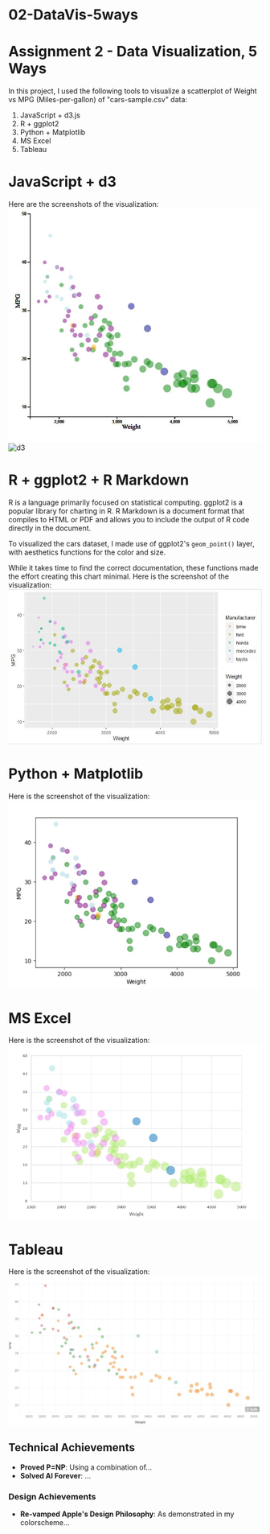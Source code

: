 # 02-DataVis-5ways

Assignment 2 - Data Visualization, 5 Ways  
===

In this project, I used the following tools to visualize a scatterplot of Weight vs MPG (Miles-per-gallon) of "cars-sample.csv" data:
1. JavaScript + d3.js
2. R + ggplot2
3. Python + Matplotlib
4. MS Excel
5. Tableau

# JavaScript + d3

Here are the screenshots of the visualization:
![d3](img/d31.jpg)
![d3](img/d32.jpg)

# R + ggplot2 + R Markdown

R is a language primarily focused on statistical computing.
ggplot2 is a popular library for charting in R.
R Markdown is a document format that compiles to HTML or PDF and allows you to include the output of R code directly in the document.

To visualized the cars dataset, I made use of ggplot2's `geom_point()` layer, with aesthetics functions for the color and size.

While it takes time to find the correct documentation, these functions made the effort creating this chart minimal.
Here is the screenshot of the visualization:
![ggplot2](img/ggplot2.jpg)

# Python + Matplotlib

Here is the screenshot of the visualization:
![Matplotlib](img/Matplotlib.jpg)

# MS Excel

Here is the screenshot of the visualization:
![Excel](img/Excel.jpg)

# Tableau

Here is the screenshot of the visualization:
![Tableau](img/Tableau.jpg)

## Technical Achievements
- **Proved P=NP**: Using a combination of...
- **Solved AI Forever**: ...

### Design Achievements
- **Re-vamped Apple's Design Philosophy**: As demonstrated in my colorscheme...
